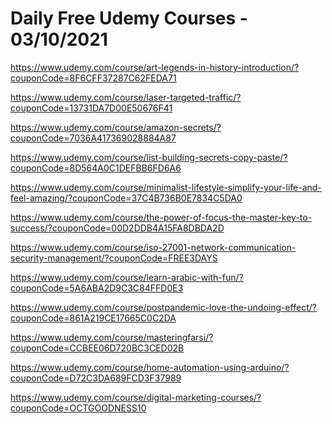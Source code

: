 # Daily Free Udemy Courses - 03/10/2021

https://www.udemy.com/course/art-legends-in-history-introduction/?couponCode=8F6CFF37287C62FEDA71
https://www.udemy.com/course/laser-targeted-traffic/?couponCode=13731DA7D00E50676F41
https://www.udemy.com/course/amazon-secrets/?couponCode=7036A417369028884A87
https://www.udemy.com/course/list-building-secrets-copy-paste/?couponCode=8D564A0C1DEFBB6FD6A6
https://www.udemy.com/course/minimalist-lifestyle-simplify-your-life-and-feel-amazing/?couponCode=37C4B736B0E7834C5DA0
https://www.udemy.com/course/the-power-of-focus-the-master-key-to-success/?couponCode=00D2DDB4A15FA8DBDA2D
https://www.udemy.com/course/iso-27001-network-communication-security-management/?couponCode=FREE3DAYS
https://www.udemy.com/course/learn-arabic-with-fun/?couponCode=5A6ABA2D9C3C84FFD0E3
https://www.udemy.com/course/postpandemic-love-the-undoing-effect/?couponCode=861A219CE17665C0C2DA
https://www.udemy.com/course/masteringfarsi/?couponCode=CCBEE06D720BC3CED02B
https://www.udemy.com/course/home-automation-using-arduino/?couponCode=D72C3DA689FCD3F37989
https://www.udemy.com/course/digital-marketing-courses/?couponCode=OCTGOODNESS10
